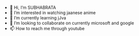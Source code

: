- 👋 Hi, I’m SUBHABRATA
- 👀 I’m interested in watching jaanese anime
- 🌱 I’m currently learning jJva
- 💞️ I’m looking to collaborate on currently microsoft and google
- 📫 How to reach me through youtube

<!---
SUBHABRATA2003/SUBHABRATA2003 is a ✨ special ✨ repository because its `README.md` (this file) appears on your GitHub profile.
You can click the Preview link to take a look at your changes.
--->
